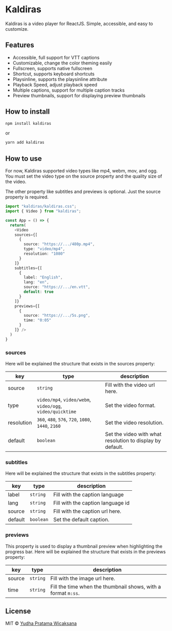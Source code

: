 # Kaldiras
Kaldiras is a video player for ReactJS. Simple, accessible, and easy to customize.

## Features
- Accessible, full support for VTT captions
- Customizable, change the color theming easily
- Fullscreen, supports native fullscreen
- Shortcut, supports keyboard shortcuts
- Playsinline, supports the playsinline attribute
- Playback Speed, adjust playback speed
- Multiple captions, support for multiple caption tracks
- Preview thumbnails, support for displaying preview thumbnails

## How to install
```bash
npm install kaldiras
```
or
```bash
yarn add kaldiras
```

## How to use
For now, Kaldiras supported video types like mp4, webm, mov, and ogg. You must set the video type on the source property and the quality size of the video.

The other property like subtitles and previews is optional. Just the source property is required.

```typescript
import "kaldiras/kaldiras.css";
import { Video } from "kaldiras";

const App = () => {
  return(
    <Video
    sources={[
      {
        source: "https://.../480p.mp4",
        type: "video/mp4",
        resolution: "1080"
      }
    ]}
    subtitles={[
      {
        label: "English",
        lang: "en",
        source: "https://.../en.vtt",
        default: true
      }
    ]}
    previews={[
      {
        source: "https://.../5s.png",
        time: "0:05"
      }
    ]} />
  )
}
```

### sources
Here will be explained the structure that exists in the sources property:

| key | type | description |
|--|--|--|
| source | ```string```  | Fill with the video url here. |
| type | ```video/mp4```, ```video/webm```, ```video/ogg```, ```video/quicktime``` | Set the video format. |
| resolution | ```360```, ```480```, ```576```, ```720```, ```1080```, ```1440```, ```2160``` | Set the video resolution. |
| default | ```boolean``` | Set the video with what resolution to display by default.  |


### subtitles
Here will be explained the structure that exists in the subtitles property:

| key | type | description |
|--|--|--|
| label | ```string``` | Fill with the caption language |
| lang | ```string``` | Fill with the caption language id |
| source | ```string``` | Fill with the caption url here. |
| default | ```boolean``` | Set the default caption. |


### previews
This property is used to display a thumbnail preview when highlighting the progress bar. Here will be explained the structure that exists in the previews property:

| key | type | description |
|--|--|--|
| source | ```string``` | Fill with the image url here. |
| time | ```string``` | Fill the time when the thumbnail shows, with a format ``m:ss``. |

## License
MIT © [Yudha Pratama Wicaksana](https://twitter.com/lordaur)
